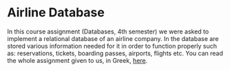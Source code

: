 # Airline Database
In this course assignment (Databases, 4th semester) we were asked to implement a relational database of an airline company. In the database are stored various information needed for it in order to function properly such as: reservations, tickets, boarding passes, airports, flights etc. You can read the whole assignment given to us, in Greek, [here](https://github.com/vagman/database-class/blob/main/assignment/assignment2022.pdf).